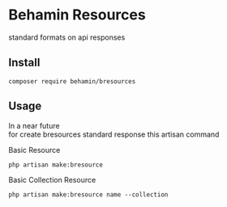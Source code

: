 # Behamin Resources

standard formats on api responses

## Install
```
composer require behamin/bresources
```   

## Usage
 In a near future <br>
 for create bresources standard response this artisan command
 
 Basic Resource
 ```
php artisan make:bresource
```

Basic Collection Resource
```
php artisan make:bresource name --collection
```
